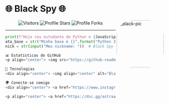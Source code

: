 # 🌐 Black Spy 🌐

<img align="right" alt="Black-pic" height="150" style="border-radius:50px;" src="https://cdn.discordapp.com/attachments/945064310734987264/991243063575978035/40326658_1827593590695608_4263099892794130432_n.png">

<p align="center">
  <img src="https://gpvc.arturio.dev/Zdx1000" alt="Visitors">
  <img src="https://img.shields.io/badge/dynamic/json?&label=Total%20Stars&color=bb2527&style=for-the-badge&query=%24.stars&url=https://api.github-star-counter.workers.dev/user/Zdx1000" alt="Profile Stars">
  <img src="https://img.shields.io/badge/dynamic/json?&label=Total%20Forks&color=bb2527&style=for-the-badge&query=%24.forks&url=https://api.github-star-counter.workers.dev/user/Zdx1000" alt="Profile Forks">
</p>

---

```python
print(f"Hoje sou estudante de Python e {JavaScript}")
ata_base = str("Minha base é {}".format("Python 3.10.5"))
nick = str(input("Meu nickname: "))  # Black Spy

📊 Estatísticas do GitHub
<p align="center"> <img src="https://github-readme-stats.vercel.app/api?username=Zdx1000&show_icons=true&theme=midnight-purple" alt="GitHub Stats"> <br> <a href="https://github.com/Zdx1000/SlowType"> <img src="https://github-readme-stats.vercel.app/api/pin/?username=Zdx1000&repo=SlowType&theme=midnight-purple" alt="SlowType pin"> </a> <br> <img src="https://github-readme-stats.vercel.app/api/top-langs/?username=Zdx1000&layout=compact&theme=midnight-purple" alt="Top Langs"> </p>

🚀 Tecnologias
<div align="center"> <img align="center" alt="Black-py" height="40" width="40" src="https://cdn.jsdelivr.net/gh/devicons/devicon/icons/python/python-original.svg"> <img align="center" alt="Black-js" height="40" width="40" src="https://cdn.jsdelivr.net/gh/devicons/devicon/icons/javascript/javascript-original.svg"> </div>

🌍 Conecte-se comigo
<div align="center"> <a href="https://www.instagram.com/danmartins46/" target="_blank"> <img src="https://img.shields.io/badge/-Instagram-%23E4405F?style=for-the-badge&logo=instagram&logoColor=white" alt="Instagram"> </a> <a href="https://discord.gg/Au7Q7bpg" target="_blank"> <img src="https://img.shields.io/badge/Discord-7289DA?style=for-the-badge&logo=discord&logoColor=white" alt="Discord"> </a> <a href="mailto:danillo_martins2013@hotmail.com" target="_blank"> <img src="https://img.shields.io/badge/-Outlook-0078D4?style=for-the-badge&logo=microsoft-outlook&logoColor=white" alt="Email"> </a> <a href="https://github.com/Zdx1000" target="_blank"> <img src="https://img.shields.io/badge/GitHub-100000?style=for-the-badge&logo=github&logoColor=white" alt="GitHub"> </a> <a href="#" target="_blank"> <img src="https://img.shields.io/badge/Windows-0078D6?style=for-the-badge&logo=windows&logoColor=white" alt="Windows"> </a> </div>

<p align="center"> <a href="https://dsc.gg/astraadev" target="_blank"> <img src="https://github.com/Zdx1000/Zdx1000/blob/output/github-contribution-grid-snake.svg" alt="snake"> </a> </p> ```
